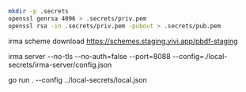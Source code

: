 ```bash
mkdir -p .secrets
openssl genrsa 4096 > .secrets/priv.pem
openssl rsa -in .secrets/priv.pem -pubout > .secrets/pub.pem
```

irma scheme download https://schemes.staging.yivi.app/pbdf-staging

irma server --no-tls --no-auth=false --port=8088 --config=./local-secrets/irma-server/config.json

go run . --config ../local-secrets/local.json